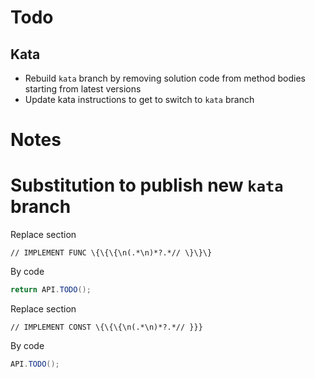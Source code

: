 # Todo

## Kata

* Rebuild `kata` branch by removing solution code from method bodies starting from latest versions
* Update kata instructions to get to switch to `kata` branch

# Notes

# Substitution to publish new `kata` branch

Replace section

```regexp
// IMPLEMENT FUNC \{\{\{\n(.*\n)*?.*// \}\}\}
```

By code

```java
return API.TODO();
```

Replace section 
```regexp
// IMPLEMENT CONST \{\{\{\n(.*\n)*?.*// }}}
```

By code 
```java
API.TODO();
```
